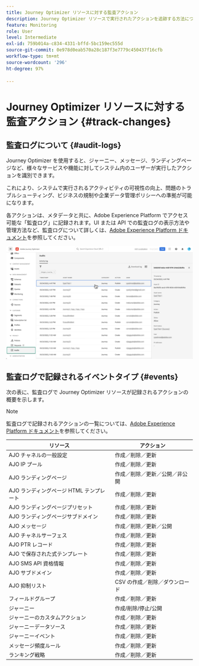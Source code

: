 ```yaml
---
title: Journey Optimizer リソースに対する監査アクション
description: Journey Optimizer リソースで実行されたアクションを追跡する方法について説明します。
feature: Monitoring
role: User
level: Intermediate
exl-id: 759b014a-c834-4331-bffd-5bc159ec555d
source-git-commit: 0e978d0eab570a28c187f3e7779c450437f16cfb
workflow-type: tm+mt
source-wordcount: '296'
ht-degree: 97%

---
```


# Journey Optimizer リソースに対する監査アクション {#track-changes}

## 監査ログについて {#audit-logs}

Journey Optimizer を使用すると、ジャーニー、メッセージ、ランディングページなど、様々なサービスや機能に対してシステム内のユーザーが実行したアクションを識別できます。

これにより、システムで実行されるアクティビティの可視性の向上、問題のトラブルシューティング、ビジネスの規制や企業データ管理ポリシーへの準拠が可能になります。

各アクションは、メタデータと共に、Adobe Experience Platform でアクセス可能な「監査ログ」に記録されます。UI または API での監査ログの表示方法や管理方法など、監査ログについて詳しくは、[Adobe Experience Platform ドキュメント](https://experienceleague.adobe.com/docs/experience-platform/landing/governance-privacy-security/audit-logs/overview.html?lang=ja)を参照してください。

![](assets/audit-logs.png)

## 監査ログで記録されるイベントタイプ {#events}

次の表に、監査ログで Journey Optimizer リソースが記録されるアクションの概要を示します。

>[!NOTE]
>
>監査ログで記録されるアクションの一覧については、[Adobe Experience Platform ドキュメント](https://experienceleague.adobe.com/docs/experience-platform/landing/governance-privacy-security/audit-logs/overview.html?lang=ja#category)を参照してください。

| リソース | アクション |
|-----------|------------------|
| AJO チャネルの一般設定 | 作成／削除／更新 |
| AJO IP プール | 作成／削除／更新 |
| AJO ランディングページ | 作成／削除／更新／公開／非公開 |
| AJO ランディングページ HTML テンプレート | 作成／削除／更新 |
| AJO ランディングページプリセット | 作成／削除／更新 |
| AJO ランディングページサブドメイン | 作成／削除／更新 |
| AJO メッセージ | 作成／削除／更新／公開 |
| AJO チャネルサーフェス | 作成／削除／更新 |
| AJO PTR レコード | 作成／削除／更新 |
| AJO で保存された式テンプレート | 作成／削除／更新 |
| AJO SMS API 資格情報 | 作成／削除／更新 |
| AJO サブドメイン | 作成／削除／更新 |
| AJO 抑制リスト | CSV の作成／削除／ダウンロード |
| フィールドグループ | 作成／削除／更新 |
| ジャーニー | 作成/削除/停止/公開 |
| ジャーニーのカスタムアクション | 作成／削除／更新 |
| ジャーニーデータソース | 作成／削除／更新 |
| ジャーニーイベント | 作成／削除／更新 |
| メッセージ頻度ルール | 作成／削除／更新 |
| ランキング戦略 | 作成／削除／更新 |
